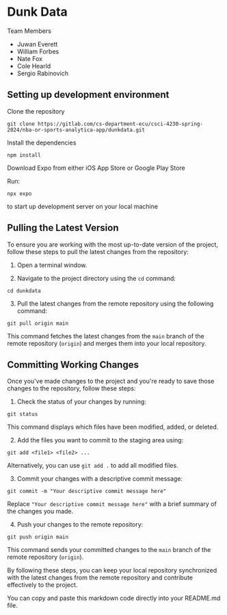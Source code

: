 
# Dunk Data
Team Members
- Juwan Everett
- William Forbes
- Nate Fox
- Cole Hearld
- Sergio Rabinovich

## Setting up development environment

Clone the repository

```
git clone https://gitlab.com/cs-department-ecu/csci-4230-spring-2024/nba-or-sports-analytica-app/dunkdata.git
```

Install the dependencies
```
npm install
```

Download Expo from either iOS App Store or Google Play Store

Run: 
```
npx expo
```
to start up development server on your local machine

## Pulling the Latest Version

To ensure you are working with the most up-to-date version of the project, follow these steps to pull the latest changes from the repository:

1. Open a terminal window.

2. Navigate to the project directory using the `cd` command:

```
cd dunkdata
```

3. Pull the latest changes from the remote repository using the following command:
```
git pull origin main
```
This command fetches the latest changes from the `main` branch of the remote repository (`origin`) and merges them into your local repository.

## Committing Working Changes

Once you've made changes to the project and you're ready to save those changes to the repository, follow these steps:

1. Check the status of your changes by running:
```
git status
```
This command displays which files have been modified, added, or deleted.

2. Add the files you want to commit to the staging area using:
```
git add <file1> <file2> ...
```
Alternatively, you can use `git add .` to add all modified files.

3. Commit your changes with a descriptive commit message:

```
git commit -m "Your descriptive commit message here"
```
Replace `"Your descriptive commit message here"` with a brief summary of the changes you made.

4. Push your changes to the remote repository:
```
git push origin main
```
This command sends your committed changes to the `main` branch of the remote repository (`origin`).

By following these steps, you can keep your local repository synchronized with the latest changes from the remote repository and contribute effectively to the project.

You can copy and paste this markdown code directly into your README.md file.





